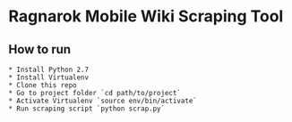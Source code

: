 # Ragnarok Mobile Wiki Scraping Tool

## How to run
	* Install Python 2.7
	* Install Virtualenv
	* Clone this repo
	* Go to project folder `cd path/to/project`
	* Activate Virtualenv `source env/bin/activate`
	* Run scraping script `python scrap.py`